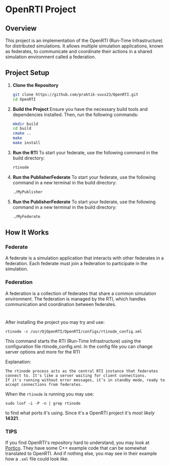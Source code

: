 # OpenRTI Project

## Overview

This project is an implementation of the OpenRTI (Run-Time Infrastructure) for distributed simulations. It allows multiple simulation applications, known as federates, to communicate and coordinate their actions in a shared simulation environment called a federation.

## Project Setup

1. **Clone the Repository**
    ```bash
    git clone https://github.com/praktik-suvx23/OpenRTI.git
    cd OpenRTI
    ```

2. **Build the Project**
    Ensure you have the necessary build tools and dependencies installed. Then, run the following commands:
    ```bash
    mkdir build
    cd build
    cmake ..
    make
    make install
    ```
3. **Run the RTI**
    To start your federate, use the following command in the build directory:
    ```bash
    rtinode
    ```

4. **Run the PublisherFederate**
    To start your federate, use the following command in a new terminal in the build directory:
    ```bash
    ./MyPublisher
    ```
5. **Run the PublisherFederate**
    To start your federate, use the following command in a new terminal in the build directory:
    ```bash
    ./MyFederate
    ```

## How It Works

### Federate

A federate is a simulation application that interacts with other federates in a federation. Each federate must join a federation to participate in the simulation.

### Federation

A federation is a collection of federates that share a common simulation environment. The federation is managed by the RTI, which handles communication and coordination between federates.

#

After installing the project you may try and use:
```
rtinode -c /usr/OjOpenRTI/OpenRTI/configs/rtinode_config.xml
```
This command starts the RTI (Run-Time Infrastructure) using the configuration file rtinode_config.xml. 
In the config file you can change server options and more for the RTI

Explanation:

    The rtinode process acts as the central RTI instance that federates connect to. It's like a server waiting for client connections.
    If it's running without error messages, it’s in standby mode, ready to accept connections from federates.

When the `rtinode` is running you may use:
```
sudo lsof -i -P -n | grep rtinode
```
to find what ports it's using. Since it's a OpenRTI project it's *most likely* **14321**.


### TIPS
If you find OpenRTI's repository hard to understand, you may look at [Portico](https://github.com/openlvc/portico). They have some C++ example code that can be somewhat translated to OpenRTI. And if nothing else, you may see in their example how a ```.xml``` file could look like.
